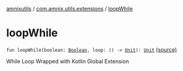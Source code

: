 [amnixutils](../index.md) / [com.amnix.utils.extensions](index.md) / [loopWhile](./loop-while.md)

# loopWhile

`fun loopWhile(boolean: `[`Boolean`](https://kotlinlang.org/api/latest/jvm/stdlib/kotlin/-boolean/index.html)`, loop: () -> `[`Unit`](https://kotlinlang.org/api/latest/jvm/stdlib/kotlin/-unit/index.html)`): `[`Unit`](https://kotlinlang.org/api/latest/jvm/stdlib/kotlin/-unit/index.html) [(source)](https://github.com/AmniX/amnixUtils/tree/master/amnixutils/src/main/java/com/amnix/utils/extensions/GlobalExtensions.kt#L129)

While Loop Wrapped with Kotlin Global Extension

